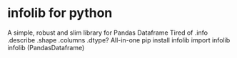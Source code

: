# infolib for python
 A simple, robust and slim library for Pandas Dataframe Tired of .info .describe .shape .columns .dtype?  All-in-one pip install infolib import infolib infolib (PandasDataframe)

